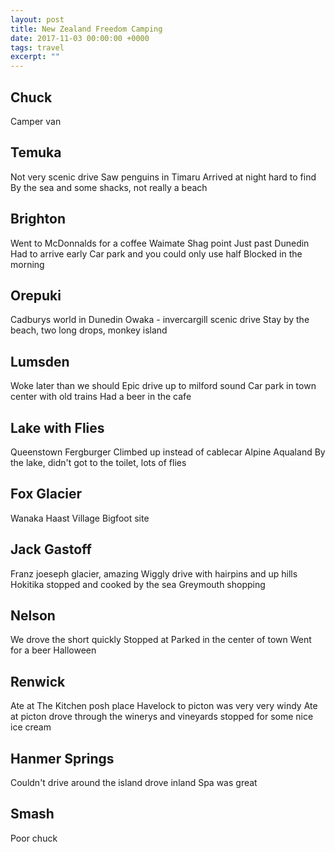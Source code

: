 ```yaml
---
layout: post
title: New Zealand Freedom Camping
date: 2017-11-03 00:00:00 +0000
tags: travel
excerpt: ""
---
```


## Chuck

Camper van

## Temuka

Not very scenic drive
Saw penguins in Timaru
Arrived at night hard to find
By the sea and some shacks, not really a beach

## Brighton

Went to McDonnalds for a coffee
Waimate
Shag point
Just past Dunedin
Had to arrive early
Car park and you could only use half
Blocked in the morning

## Orepuki

Cadburys world in Dunedin
Owaka - invercargill scenic drive
Stay by the beach, two long drops, monkey island

## Lumsden

Woke later than we should
Epic drive up to milford sound
Car park in town center with old trains
Had a beer in the cafe

## Lake with Flies

Queenstown
Fergburger
Climbed up instead of cablecar
Alpine Aqualand
By the lake, didn't got to the toilet, lots of flies

## Fox Glacier

Wanaka
Haast Village
Bigfoot site


## Jack Gastoff

Franz joeseph glacier, amazing
Wiggly drive with hairpins and up hills
Hokitika stopped and cooked by the sea
Greymouth shopping

## Nelson

We drove the short quickly
Stopped at
Parked in the center of town
Went for a beer
Halloween

## Renwick

Ate at The Kitchen posh place
Havelock to picton was very very windy
Ate at picton
drove through the winerys and vineyards
stopped for some nice ice cream

## Hanmer Springs

Couldn't drive around the island drove inland
Spa was great

## Smash

Poor chuck
